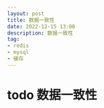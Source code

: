 ```yaml
---
layout: post
title: 数据一致性
date: 2022-12-15 13:00
description: 数据一致性
tag:
- redis
- mysql
- 缓存
---
```


# todo 数据一致性